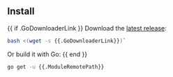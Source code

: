 
## Install
{{ if .GoDownloaderLink }}
Download the [latest release](https://{{.ModuleRemotePath}}/releases):
```bash
bash <(wget -s {{.GoDownloaderLink}})`
```
Or build it with Go:
{{ end }}
```bash
go get -u {{.ModuleRemotePath}}
```
